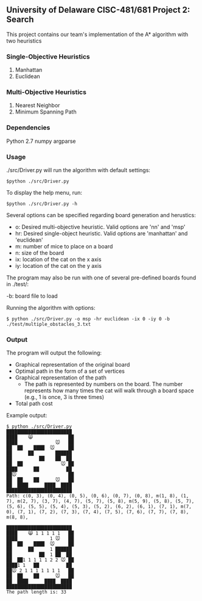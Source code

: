## University of Delaware CISC-481/681 Project 2: Search
This project contains our team's implementation of the A\* algorithm with two heuristics

### Single-Objective Heuristics
1. Manhattan
2. Euclidean

### Multi-Objective Heuristics
1. Nearest Neighbor
2. Minimum Spanning Path

### Dependencies
Python 2.7
numpy
argparse

### Usage
./src/Driver.py will run the algorithm with default settings:
```
$python ./src/Driver.py
```

To display the help menu, run:
```
$python ./src/Driver.py -h
```

Several options can be specified regarding board generation and herustics:

- o: Desired multi-objective heuristic.  Valid options are 'nn' and 'msp'
- hr: Desired single-object heuristic.  Valid options are 'manhattan' and 'euclidean'
- m: number of mice to place on a board
- n: size of the board
- ix: location of the cat on the x axis
- iy: location of the cat on the y axis

The program may also be run with one of several pre-defined boards found in ./test/:

-b: board file to load

Running the algorithm with options:
```
$ python ./src/Driver.py -o msp -hr euclidean -ix 0 -iy 0 -b ./test/multiple_obstacles_3.txt
```

### Output
The program will output the following:
- Graphical representation of the original board
- Optimal path in the form of a set of vertices
- Graphical representation of the path
    - The path is represented by numbers on the board.  The number represents how many times the cat will walk through a board space (e.g., 1 is once, 3 is three times)
- Total path cost

Example output:
```
$ python ./src/Driver.py
████████████████████████
████    😸             ██
████              🐭   ██
██  ██    ████  🐭     ██
██      ██        ██████
██          ██    ██  ██
██  ██              🐭 ██
████      ██          ██
██🐭                   ██
██  ██    ██      🐭   ██
██  ████      ████  ████
████████████████████████
Path: c(0, 3), (0, 4), (0, 5), (0, 6), (0, 7), (0, 8), m(1, 8), (1, 7), m(2, 7), (3, 7), (4, 7), (5, 7), (5, 8), m(5, 9), (5, 8), (5, 7), (5, 6), (5, 5), (5, 4), (5, 3), (5, 2), (6, 2), (6, 1), (7, 1), m(7, 0), (7, 1), (7, 2), (7, 3), (7, 4), (7, 5), (7, 6), (7, 7), (7, 8), m(8, 8), 

████████████████████████
████    😸 1 1 1 1 1   ██
████            1 🐭   ██
██  ██    ████  🐭     ██
██      ██      1 ██████
██          ██  1 ██  ██
██  ██1 1 1 1 1 2 2 🐭 ██
████1 1   ██          ██
██🐭 2 1 1 1 1 1 1 1   ██
██  ██    ██      🐭   ██
██  ████      ████  ████
████████████████████████
The path length is: 33
```
